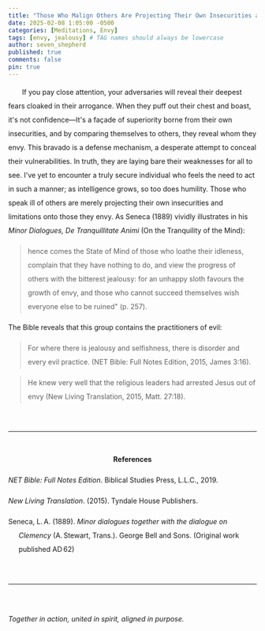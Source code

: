 ```yaml
---
title: "Those Who Malign Others Are Projecting Their Own Insecurities and Limitations Upon Those They Envy"
date: 2025-02-08 1:05:00 -0500
categories: [Meditations, Envy]
tags: [envy, jealousy] # TAG names should always be lowercase
author: seven_shepherd
published: true
comments: false
pin: true
---
```


<style>
/* in your main CSS (e.g. assets/css/style.css) */
.references {
  padding: 0;
  margin: 0;
}

.references li {
  list-style: none;
  margin-bottom: 1em;           /* space between entries */
  padding-left: 1.5em;          /* amount of hanging indent */
  text-indent: -1.5em;          /* pulls first line back */
  line-height: 2;               /* nicer readability */
}

p.titles {
  text-align:center;
  margin-top: 0;
  margin-bottom: 0;
  font-weight:bold;
}

body {
  line-height: 2;
}

a.alterlink {
  color:Silver;
}
</style>


<p style="text-indent:2em;">
<!-- If you pay close attention, your adversaries will reveal their deepest fears cloaked in their arrogance. When they puff out their chest and boast, it's not confidence&mdash;It's a façade of superiority borne from their own insecurities. This bravado is a defense mechanism, a desperate attempt to conceal their vulnerabilities. In truth, they are laying bare their weaknesses for all to see, and by comparing themselves to others, they reveal whom they envy. I've yet to encounter a truly secure individual who feels the need to act in such a manner; as intelligence grows, so too does humility. Those who speak ill of others are merely projecting their own insecurities and limitations onto those they envy. As Seneca (1889) vividly illustrates in his <em>Minor Dialogues, De Tranquillitate Animi</em> (On the Tranquility of the Mind):</p> -->

<p style="text-indent:2em;">
If you pay close attention, your adversaries will reveal their deepest fears cloaked in their arrogance. When they puff out their chest and boast, it's not confidence&mdash;It's a façade of superiority borne from their own insecurities, and by comparing themselves to others, they reveal whom they envy. This bravado is a defense mechanism, a desperate attempt to conceal their vulnerabilities. In truth, they are laying bare their weaknesses for all to see. I've yet to encounter a truly secure individual who feels the need to act in such a manner; as intelligence grows, so too does humility. Those who speak ill of others are merely projecting their own insecurities and limitations onto those they envy. As Seneca (1889) vividly illustrates in his <em>Minor Dialogues, De Tranquillitate Animi</em> (On the Tranquility of the Mind):</p>

> hence comes the State of Mind of those who loathe their idleness, complain that they have nothing to do, and view the progress of others with the bitterest jealousy: for an unhappy sloth favours the growth of envy, and those who cannot succeed themselves wish everyone else to be ruined" (p. 257).

The Bible reveals that this group contains the practitioners of evil:

> For where there is jealousy and selfishness, there is disorder and every evil practice. (NET Bible: Full Notes Edition, 2015, James 3:16).

> He knew very well that the religious leaders had arrested Jesus out of envy (New Living Translation, 2015, Matt. 27:18).


<br>

---

<br>

<div style="text-align:center;font-weight: bold;">References</div>

<span></span>

<ul class="references">
<li><em>NET Bible: Full Notes Edition</em>. Biblical Studies Press, L.L.C., 2019.</li>
<li><em>New Living Translation</em>. (2015). Tyndale House Publishers.</li>
<li>Seneca, L. A. (1889). <em>Minor dialogues together with the dialogue on Clemency</em> (A. Stewart, Trans.). George Bell and Sons. (Original work published AD 62)</li>
</ul>

<br>

---

<br>

*Together in action, united in spirit, aligned in purpose.*

<!-- *But they delight in the law of the Lord, meditating on it day and night.* -->

<!-- > Finally, brethren, whatever things are true, whatever things are noble, whatever things are just, whatever things are pure, whatever things are lovely, whatever things are of good report, if there is any virtue and if there is anything praiseworthy—meditate on these things &mdash; Philippians 4:8. -->

<script>
    var refTagger = {
        settings: {
            bibleVersion: 'NLT',
            tooltipStyle: 'dark'
        }
    };

    (function(d, t) {
        var n=d.querySelector('[nonce]');
        refTagger.settings.nonce = n && (n.nonce||n.getAttribute('nonce'));
        var g = d.createElement(t), s = d.getElementsByTagName(t)[0];
        g.src = 'https://api.reftagger.com/v2/RefTagger.js';
        g.nonce = refTagger.settings.nonce;
        s.parentNode.insertBefore(g, s);
    }(document, 'script'));
</script>
